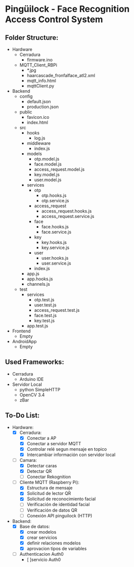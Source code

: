 # Pingüilock - Face Recognition Access Control System

## Folder Structure:
- Hardware
	- Cerradura
		- firmware.ino
	- MQTT_Client_RBPi
		- *.jpg
		- haarcascade_fronfalface_atl2.xml
		- mqtt_info.html
		- mqttClient.py
- Backend
	- config
		- default.json
		- production.json
	- public
		- favicon.ico
		- index.html
	- src
		- hooks
			- log.js
		- middleware
			- index.js
		- models
			- otp.model.js
			- face.model.js
			- access_request.model.js
			- key.model.js
			- user.model.js
		- services
			- otp
				- otp.hooks.js
				- otp.service.js
			- access_request
				-	access_request.hooks.js
				-	access_request.service.js
			- face
				- face.hooks.js
				- face.service.js
			- key
				- key.hooks.js
				- key.service.js
			- user
				- user.hooks.js
				- user.service.js
			- index.js
		- app.js
		- app.hooks.js
		- channels.js
	- test
		- services
			- otp.test.js
			- user.test.js
			- access_request.test.js
			- face.test.js
			- key.test.js
		- app.test.js
- Frontend
	- Empty
- AndroidApp
	- Empty

## Used Frameworks:
- Cerradura
	- Arduino IDE
- Servidor Local
	- python SimpleHTTP
	- OpenCV 3.4
	- zBar

## To-Do List:
- Hardware:
	- [X] Cerradura:
		- [X] Conectar a AP
		- [X] Conectar a servidor MQTT
		- [X] Controlar relé segun mensaje en topico
		- [X] Intercambiar información con servidor local
	- [ ] Camara:
		- [X] Detectar caras
		- [X] Detectar QR
		- [ ] Conectar Rekognition
	- [ ] Cliente MQTT (Raspberry Pi):
		- [X] Estructura de mensaje
		- [X] Solicitud de lector QR
		- [X] Solicitud de reconocimiento facial
		- [ ] Verificación de identidad facial
		- [ ] Verificación de datos QR
		- [ ] Conexión API pinguilock (HTTP)

- Backend:
	- [X] Base de datos:
		- [X] crear modelos
		- [X] crear servicios
		- [X] definir relaciones modelos
		- [X] aprovacion tipos de variables
	- [ ] Authenticacion Auth0
		- [ ]servicio Auth0
